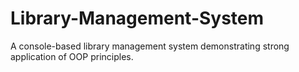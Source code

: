# Library-Management-System
A console-based library management system demonstrating strong application of OOP principles.
